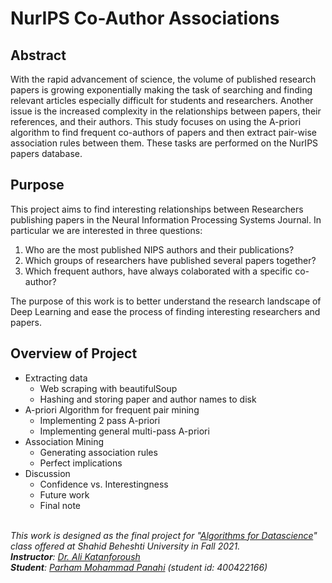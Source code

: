 # NurIPS Co-Author Associations

## Abstract
With the rapid advancement of science, the volume of published research papers is growing exponentially making the task of searching and finding relevant articles especially difficult for students and researchers. Another issue is the increased complexity in the relationships between papers, their references, and their authors. This study focuses on using the A-priori algorithm to find frequent co-authors of papers and then extract pair-wise association rules between them. These tasks are performed on the NurIPS papers database. 

## Purpose 
This project aims to find interesting relationships between Researchers publishing papers in the Neural Information Processing Systems Journal. In particular we are interested in three questions:
  1. Who are the most published NIPS authors and their publications?
  2. Which groups of researchers have published several papers together?
  3. Which frequent authors, have always colaborated with a specific co-author?

The purpose of this work is to better understand the research landscape of Deep Learning and ease the process of finding interesting researchers and papers.


## Overview of Project
 * Extracting data
    - Web scraping with beautifulSoup
    - Hashing and storing paper and author names to disk
 * A-priori Algorithm for frequent pair mining
    - Implementing 2 pass A-priori
    - Implementing general multi-pass A-priori
 * Association Mining
    - Generating association rules
    - Perfect implications
 * Discussion
    - Confidence vs. Interestingness
    - Future work
    - Final note


 <em>
 </br>
This work is designed as the final project for "<a href="https://github.com/panahiparham/Algorithms-for-Data-Science-at-SBU">Algorithms for Datascience</a>" class offered at Shahid Beheshti University in Fall 2021.</br>
<b>Instructor</b>: <a href="http://facultymembers.sbu.ac.ir/katanforoush/">Dr. Ali Katanforoush</a></br>
<b>Student</b>: <a href="https://github.com/panahiparham">Parham Mohammad Panahi</a> (student id: 400422166)
 </em>
